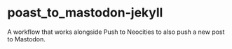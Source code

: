 # poast_to_mastodon-jekyll
A workflow that works alongside Push to Neocities to also push a new post to Mastodon.
